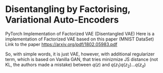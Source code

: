 # Disentangling by Factorising, Variational Auto-Encoders

PyTorch Implementation of Factorized VAE (Disentangled VAE)
Here is a implementation of Factorized VAE based on this paper (MNIST DataSet)
Link to the paper https://arxiv.org/pdf/1802.05983.pdf

So, with simple words, it is just VAE, however, with additional regularizer term, which is based on Vanilla GAN, that tries minizmize JS distance (not KL, the authors made a mistake) between $q(z)$ and $q(z_1)q(z_2)...q(z_d)$ 
